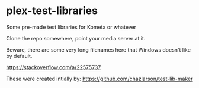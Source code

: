 # plex-test-libraries
Some pre-made test libraries for Kometa or whatever

Clone the repo somewhere, point your media server at it.

Beware, there are some very long filenames here that Windows doesn't like by default.

https://stackoverflow.com/a/22575737

These were created intially by: https://github.com/chazlarson/test-lib-maker
